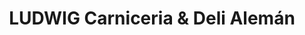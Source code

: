 ---
title: "LUDWIG Carniceria & Deli Alemán"
url: /quito/ludwig-carniceria-y-deli-aleman/
shop: carnicero
---